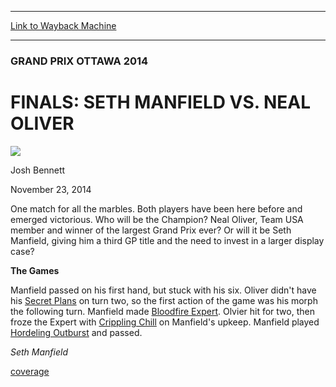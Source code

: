 
---
[Link to Wayback Machine](https://web.archive.org/web/20141126203142/http://magic.wizards.com/en/events/coverage/gpott14/finals)

[_metadata_:description]:- "One match for all the marbles. Both players have been here before and emerged victorious. Who will be the Champion? Neal Oliver, Team USA member and winner of the largest Grand Prix ever? Or will it be Seth Manfield, giving him a third GP title and the need to invest in a larger display case?  The Games"
[_metadata_:generator]:- "Drupal 7 (http://drupal.org)"
[_metadata_:node]:- "315626"
[_metadata_:publish_date]:- "2014-11-23"
[_metadata_:source]:- "div-main"
[_metadata_:title]:- "FINALS: SETH MANFIELD VS. NEAL OLIVER"
[_metadata_:wayback_capture_timestamp]:- "2014-11-26 20:31:42"
[_metadata_:wayback_raw_url]:- "https://web.archive.org/web/20141126203142id_/http://magic.wizards.com/en/events/coverage/gpott14/finals"
[_metadata_:wayback_url]:- "http://magic.wizards.com/en/events/coverage/gpott14/finals"
---





### GRAND PRIX OTTAWA 2014


FINALS: SETH MANFIELD VS. NEAL OLIVER
=====================================



![](https://media.magic.wizards.com/styles/auth_small/public/images/person/authorpic_joshbennett.jpg)

Josh Bennett




November 23, 2014
 










One match for all the marbles. Both players have been here before and emerged victorious. Who will be the Champion? Neal Oliver, Team USA member and winner of the largest Grand Prix ever? Or will it be Seth Manfield, giving him a third GP title and the need to invest in a larger display case?



**The Games**




 Manfield passed on his first hand, but stuck with his six. Oliver didn't have his [Secret Plans](http://gatherer.wizards.com/Pages/Card/Details.aspx?name=Secret+Plans) on turn two, so the first action of the game was his morph the following turn. Manfield made [Bloodfire Expert](http://gatherer.wizards.com/Pages/Card/Details.aspx?name=Bloodfire+Expert). Olvier hit for two, then froze the Expert with [Crippling Chill](http://gatherer.wizards.com/Pages/Card/Details.aspx?name=Crippling+Chill) on Manfield's upkeep. Manfield played [Hordeling Outburst](http://gatherer.wizards.com/Pages/Card/Details.aspx?name=Hordeling+Outburst) and passed.






*Seth Manfield*

  
[coverage](/en/tags/coverage)





 
 




  







